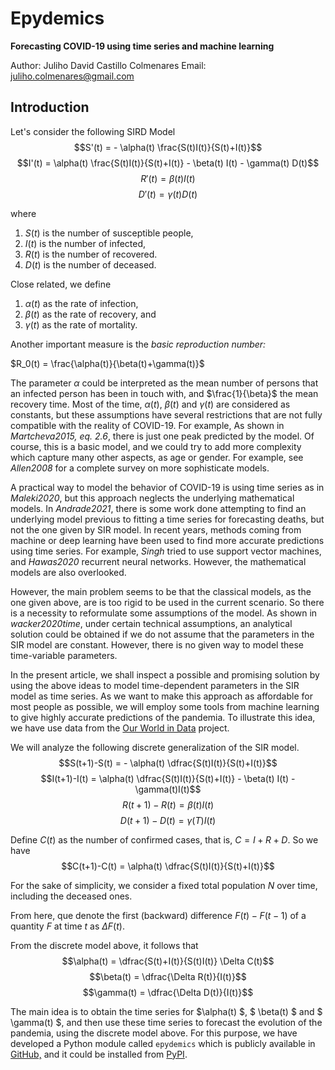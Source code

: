 
# Epydemics 

**Forecasting COVID-19 using time series and machine learning**

Author: Juliho David Castillo Colmenares
Email: juliho.colmenares@gmail.com

## Introduction

Let's consider the following SIRD Model
$$S'(t) = - \alpha(t) \frac{S(t)I(t)}{S(t)+I(t)}$$
$$I'(t) = \alpha(t) \frac{S(t)I(t)}{S(t)+I(t)} - \beta(t) I(t)  - \gamma(t) D(t)$$
$$R'(t) = \beta(t) I(t)$$
$$D'(t) = \gamma(t) D(t)$$

where

1. $S(t)$ is the number of susceptible people,
2. $I(t)$ is the number of infected,
3. $R(t)$ is the number of recovered.
4. $D(t)$ is the number of deceased.

Close related, we define

1. $\alpha(t)$ as the rate of infection,
2. $\beta(t)$ as the rate of recovery, and
3. $\gamma(t)$ as the rate of mortality.

Another important measure is the *basic reproduction number:*

$R_0(t) = \frac{\alpha(t)}{\beta(t)+\gamma(t)}$

The parameter $\alpha$ could be interpreted as the mean number of persons that an infected person has been in touch with, and $\frac{1}{\beta}$ the mean recovery time. Most of the time, $\alpha(t)$, $\beta(t)$ and $\gamma(t)$ are considered as constants, but these assumptions have several restrictions that are not fully compatible with the reality of COVID-19. For example, As shown in <cite>Martcheva2015, eq. 2.6</cite>, there is just one peak predicted by the model. Of course, this is a basic model, and we could try to add more complexity which capture many other aspects, as age or gender. For example, see <cite>Allen2008</cite> for a complete survey on more sophisticate models.

A practical way to model the behavior of COVID-19 is using time series as in <cite>Maleki2020</cite>, but this approach neglects the underlying mathematical models. In   <cite>Andrade2021</cite>, there is some work done attempting to find an underlying model previous to fitting a time series for forecasting deaths, but not the one given by SIR model. In recent years, methods coming from machine or deep learning have been used to find more accurate predictions using time series. For example, <cite>Singh</cite> tried to use support vector machines, and <cite>Hawas2020</cite> recurrent neural networks. However, the mathematical models are also overlooked.

However, the main problem seems to be that the classical models, as the one given above, are is too rigid to be used in the current scenario. So there is a necessity to reformulate some assumptions of the model. As shown in <cite>wacker2020time</cite>, under certain technical assumptions, an analytical solution could be obtained if we do not assume that the parameters in the SIR model are constant. However, there is no given way to model these time-variable parameters.

In the present article, we shall inspect a possible and promising solution by using the above ideas to model time-dependent parameters in the SIR model as time series. As we want to make this approach as affordable for most people as possible, we will employ some tools from machine learning to give highly accurate predictions of the pandemia. To illustrate this idea, we have use data from the [Our World in Data](https://ourworldindata.org/coronavirus) project.

We will analyze the following discrete generalization of the SIR model.
$$S(t+1)-S(t) = - \alpha(t) \dfrac{S(t)I(t)}{S(t)+I(t)}$$
$$I(t+1)-I(t) = \alpha(t) \dfrac{S(t)I(t)}{S(t)+I(t)} - \beta(t) I(t) -\gamma(t)I(t)$$
$$R(t+1)-R(t) = \beta(t) I(t)$$
$$D(t+1)-D(t) = \gamma(T) I(t)$$

Define $C(t)$ as the number of confirmed cases, that is, $C = I+R+D$. So we have
$$C(t+1)-C(t) =  \alpha(t) \dfrac{S(t)I(t)}{S(t)+I(t)}$$

For the sake of simplicity, we consider a fixed total population $N$ over time, including the deceased ones.

From here, que denote the first (backward) difference $F(t)-F(t-1)$ of a quantity $F$ at time $t$ as $\Delta F(t).$

From  the discrete model above, it follows that
$$\alpha(t) = \dfrac{S(t)+I(t)}{S(t)I(t)} \Delta C(t)$$
$$\beta(t) = \dfrac{\Delta R(t)}{I(t)}$$
$$\gamma(t) = \dfrac{\Delta D(t)}{I(t)}$$

The main idea is to obtain the time series for $\alpha(t) $, $ \beta(t) $ and $ \gamma(t) $, and then use these time series to forecast the evolution of the pandemia, using the discrete model above. For this purpose, we have developed a Python module called `epydemics` which is publicly available in [GitHub,](https://github.com/julihocc/epydemics) and it could be installed from [PyPI](https://pypi.org/project/epydemics/).
